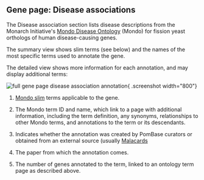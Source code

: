 ## Gene page: Disease associations

The Disease association section lists disease descriptions from the Monarch
Initiative's [Mondo Disease Ontology](https://mondo.monarchinitiative.org/) (Mondo) for fission yeast orthologs of human disease-causing genes. 

The summary view shows slim terms (see below) and the names of the most specific terms used to annotate the gene.

The detailed view shows more information for each annotation, and may display additional terms:

![full gene page disease association annotation](assets/gene_page_disease_full.png "Disease associations"){ .screenshot width="800"}

1. [Mondo slim](browse-curation/disease-slim) terms applicable to the
   gene.

2. The Mondo term ID and name, which link to a page with additional
   information, including the term definition, any synonyms,
   relationships to other Mondo terms, and annotations to the term or
   its descendants.

3. Indicates whether the annotation was created by PomBase curators or
   obtained from an external source (usually [Malacards](https://www.malacards.org/)

4. The paper from which the annotation comes.

5. The number of genes annotated to the term, linked to an ontology
   term page as described above.


